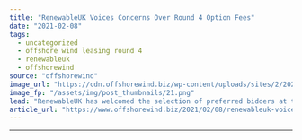 ```yaml
---
title: "RenewableUK Voices Concerns Over Round 4 Option Fees"
date: "2021-02-08"
tags: 
  - uncategorized
  - offshore wind leasing round 4
  - renewableuk
  - offshorewind
source: "offshorewind"
image_url: "https://cdn.offshorewind.biz/wp-content/uploads/sites/2/2021/02/08134002/RenewableUK_Melanie-Onn.png"
image_fp: "/assets/img/post_thumbnails/21.png"
lead: "RenewableUK has welcomed the selection of preferred bidders at the Crown Estate&#8217;s Offshore Wind"
article_url: "https://www.offshorewind.biz/2021/02/08/renewableuk-voices-concerns-over-round-4-option-fees/"
---
```


---
